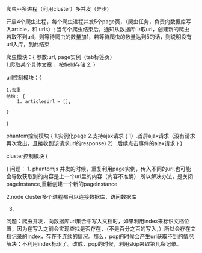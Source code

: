 爬虫--多进程（利用cluster）多并发（异步)

开启4个爬虫进程，每个爬虫进程并发5个page页，（爬虫任务，负责向数据库写入article，和 urls）;
当每个爬虫结束后，通知从数据库中取url，创建新的爬虫
若取不到url，则等待爬虫的数量加1，若等待爬虫的数量达到5的话，则说明没有url入库，到此结束


爬虫模块：{
	参数:url, page实例（tab标签页）	
	1.爬取某个具体文章 ，按field存储
	2.
}

url控制模块：{

	1.去重
	结构： {
		1. articlesUrl = [],
		
	}
}


phantom控制模块 {
	1.实例化page
	2.支持ajax请求 {
		1）.首屏ajax请求（没有请求再次发出，且接收到该请求url的response)
		2）.后续点击事件的ajax请求
	}
}

cluster控制模块 {
	
}
问题：
1.
phantomjs 
并发的时候，重复利用page实例，传入不同的url,也可能会导致获取到的内容是上一个url里的内容（内容不准确）
所以解决办法，是关闭pageInstance,重新创建一个新的pageInstance

2.node cluster多个进程都可以连接数据库，访问数据库

3.
问题：爬虫并发，向数据库url集合中写入文档时，如果利用index来标识文档位置，因为在写入之前会实现查找是否存在，（不是百分之百的写入，）所以会存在文档记录的index，存在不连续的情况。那么，pop的时候会产生url获取不到的情况
解决：不利用index标识了。改成，pop的时候，利用skip来取第几条记录。